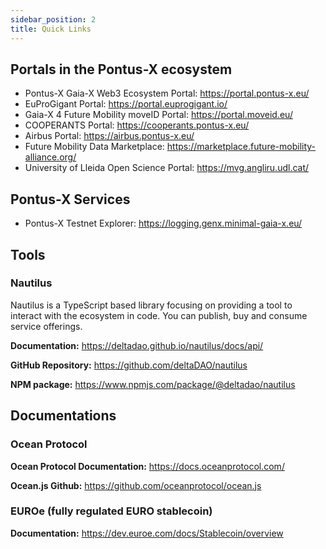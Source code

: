 ```yaml
---
sidebar_position: 2
title: Quick Links
---
```


## Portals in the Pontus-X ecosystem

- Pontus-X Gaia-X Web3 Ecosystem Portal: https://portal.pontus-x.eu/
- EuProGigant Portal: https://portal.euprogigant.io/
- Gaia-X 4 Future Mobility moveID Portal: https://portal.moveid.eu/
- COOPERANTS Portal: https://cooperants.pontus-x.eu/
- Airbus Portal: https://airbus.pontus-x.eu/
- Future Mobility Data Marketplace: https://marketplace.future-mobility-alliance.org/
- University of Lleida Open Science Portal: https://mvg.angliru.udl.cat/

## Pontus-X Services
- Pontus-X Testnet Explorer: https://logging.genx.minimal-gaia-x.eu/

## Tools
### Nautilus

Nautilus is a TypeScript based library focusing on providing a tool to interact with the ecosystem in code. You can publish, buy and consume service offerings.

**Documentation:** https://deltadao.github.io/nautilus/docs/api/

**GitHub Repository:** https://github.com/deltaDAO/nautilus

**NPM package:** https://www.npmjs.com/package/@deltadao/nautilus


## Documentations 

### Ocean Protocol

**Ocean Protocol Documentation:** https://docs.oceanprotocol.com/

**Ocean.js Github:** https://github.com/oceanprotocol/ocean.js



### EUROe (fully regulated EURO stablecoin)

**Documentation:** https://dev.euroe.com/docs/Stablecoin/overview

